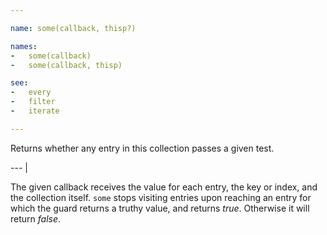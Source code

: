 ```yaml
---

name: some(callback, thisp?)

names:
-   some(callback)
-   some(callback, thisp)

see:
-   every
-   filter
-   iterate

---
```


Returns whether any entry in this collection passes a given test.

--- |

The given callback receives the value for each entry, the key or index, and the
collection itself.
`some` stops visiting entries upon reaching an entry for which the guard returns
a truthy value, and returns *true*.
Otherwise it will return *false*.
